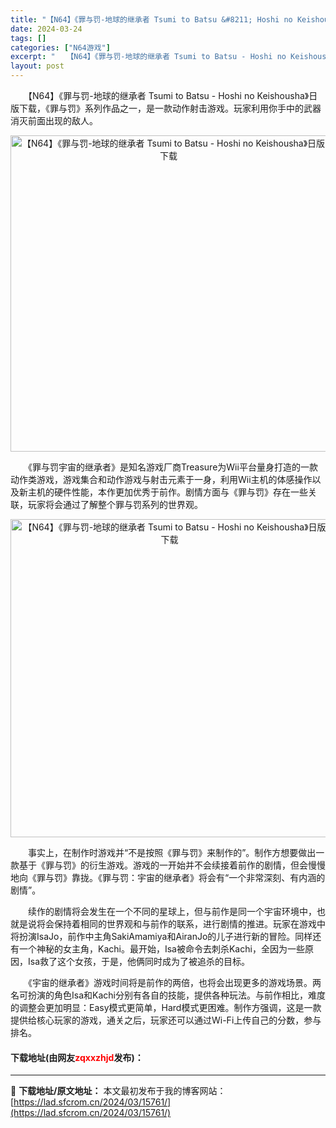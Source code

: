 ```yaml
---
title: "【N64】《罪与罚-地球的继承者 Tsumi to Batsu &#8211; Hoshi no Keishousha》日版下载"
date: 2024-03-24
tags: []
categories: ["N64游戏"]
excerpt: "　　【N64】《罪与罚-地球的继承者 Tsumi to Batsu - Hoshi no Keishousha》日版下载，《罪与罚》系列作品之一，是一款动作射击游戏。玩家利用你手中的武器消灭前面出现的敌人。 　　《罪与罚宇宙的继承者》是知名游戏厂商Treasure为Wii平台量身打造的一款动作类游戏&hellip;"
layout: post
---
```


 <p>　　【N64】《罪与罚-地球的继承者 Tsumi to Batsu - Hoshi no Keishousha》日版下载，《罪与罚》系列作品之一，是一款动作射击游戏。玩家利用你手中的武器消灭前面出现的敌人。</p> <p align="center"><img align="" border="0" src="https://lad.sfcrom.cn/wp-content/uploads/2024/03/20240324_660045fef2c7e.png" width="506" alt="【N64】《罪与罚-地球的继承者 Tsumi to Batsu - Hoshi no Keishousha》日版下载" /></p> <p>　　《罪与罚宇宙的继承者》是知名游戏厂商Treasure为Wii平台量身打造的一款动作类游戏，游戏集合和动作游戏与射击元素于一身，利用Wii主机的体感操作以及新主机的硬件性能，本作更加优秀于前作。剧情方面与《罪与罚》存在一些关联，玩家将会通过了解整个罪与罚系列的世界观。</p> <p align="center"><img align="" border="0" src="https://lad.sfcrom.cn/wp-content/uploads/2024/03/20240324_660045ffd5cef.png" width="509" alt="【N64】《罪与罚-地球的继承者 Tsumi to Batsu - Hoshi no Keishousha》日版下载" /></p> <p>　　事实上，在制作时游戏并&ldquo;不是按照《罪与罚》来制作的&rdquo;。制作方想要做出一款基于《罪与罚》的衍生游戏。游戏的一开始并不会续接着前作的剧情，但会慢慢地向《罪与罚》靠拢。《罪与罚：宇宙的继承者》将会有&ldquo;一个非常深刻、有内涵的剧情&rdquo;。</p> <p>　　续作的剧情将会发生在一个不同的星球上，但与前作是同一个宇宙环境中，也就是说将会保持着相同的世界观和与前作的联系，进行剧情的推进。玩家在游戏中将扮演IsaJo，前作中主角SakiAmamiya和AiranJo的儿子进行新的冒险。同样还有一个神秘的女主角，Kachi。最开始，Isa被命令去刺杀Kachi，全因为一些原因，Isa救了这个女孩，于是，他俩同时成为了被追杀的目标。</p> <p>　　《宇宙的继承者》游戏时间将是前作的两倍，也将会出现更多的游戏场景。两名可扮演的角色Isa和Kachi分别有各自的技能，提供各种玩法。与前作相比，难度的调整会更加明显：Easy模式更简单，Hard模式更困难。制作方强调，这是一款提供给核心玩家的游戏，通关之后，玩家还可以通过Wi-Fi上传自己的分数，参与排名。</p> <p><h4>下载地址(由网友<font color="red">zqxxzhjd</font>发布)：</h4></p> 

---
📖 **下载地址/原文地址：** 本文最初发布于我的博客网站：[https://lad.sfcrom.cn/2024/03/15761/](https://lad.sfcrom.cn/2024/03/15761/)
